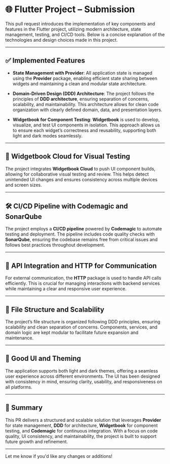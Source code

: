 # 🌐 **Flutter Project – Submission**

This pull request introduces the implementation of key components and features in the Flutter project, utilizing modern architecture, state management, testing, and CI/CD tools. Below is a concise explanation of the technologies and design choices made in this project.

---

## ✅ **Implemented Features**

- **State Management with Provider**: All application state is managed using the **Provider** package, enabling efficient state sharing between widgets and maintaining a clean and modular state architecture.
  
- **Domain-Driven Design (DDD) Architecture**: The project follows the principles of **DDD architecture**, ensuring separation of concerns, scalability, and maintainability. This architecture allows for clean code organization with clearly defined domain, data, and presentation layers.

- **Widgetbook for Component Testing**: **Widgetbook** is used to develop, visualize, and test UI components in isolation. This approach allows us to ensure each widget’s correctness and reusability, supporting both light and dark modes seamlessly.

---

## 📘 **Widgetbook Cloud for Visual Testing**

The project integrates **Widgetbook Cloud** to push UI component builds, allowing for collaborative visual testing and review. This helps detect unintended UI changes and ensures consistency across multiple devices and screen sizes.

---

## 🛠 **CI/CD Pipeline with Codemagic and SonarQube**

The project employs a **CI/CD pipeline** powered by **Codemagic** to automate testing and deployment. The pipeline includes code quality checks with **SonarQube**, ensuring the codebase remains free from critical issues and follows best practices throughout development.

---

## 🧪 **API Integration and HTTP for Communication**

For external communication, the **HTTP** package is used to handle API calls efficiently. This is crucial for managing interactions with backend services while maintaining a clear and responsive user experience.

---

## 📂 **File Structure and Scalability**

The project’s file structure is organized following DDD principles, ensuring scalability and clean separation of concerns. Components, services, and domain logic are kept modular to facilitate future expansion and maintenance.

---

## 🎨 **Good UI and Theming**

The application supports both light and dark themes, offering a seamless user experience across different environments. The UI has been designed with consistency in mind, ensuring clarity, usability, and responsiveness on all platforms.

---

## 🎯 **Summary**

This PR delivers a structured and scalable solution that leverages **Provider** for state management, **DDD** for architecture, **Widgetbook** for component testing, and **Codemagic** for continuous integration. With a focus on code quality, UI consistency, and maintainability, the project is built to support future growth and refinement.

--- 

Let me know if you'd like any changes or additions!
